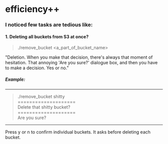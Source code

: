 # efficiency++

### I noticed few tasks are tedious like:

#### 1. Deleting all buckets from S3 at once?

  > ./remove_bucket <a_part_of_bucket_name>
  
  
"Deletion. When you make that decision, there's always that moment of hesitation. That annoying 'Are you sure?' dialogue box, and then you have to make a decision. Yes or no."

  
##### Example:
---------------------
> ./remove_bucket shitty <br>
  ==================== <br>
  Delete that shitty bucket? <br>
  ==================== <br>
  Are you sure? <br>
---------------------

Press y or n to confirm individual buckets.
It asks before deleting each bucket.

